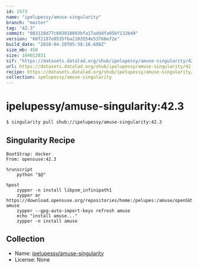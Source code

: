```yaml
---
id: 2573
name: "ipelupessy/amuse-singularity"
branch: "master"
tag: "42.3"
commit: "083128d77c603018093bfa17adddfa05bf132b49"
version: "60f2187e0535fba2103554e53766ef2e"
build_date: "2018-04-20T05:38:16.608Z"
size_mb: 450
size: 184012831
sif: "https://datasets.datalad.org/shub/ipelupessy/amuse-singularity/42.3/2018-04-20-083128d7-60f2187e/60f2187e0535fba2103554e53766ef2e.simg"
url: https://datasets.datalad.org/shub/ipelupessy/amuse-singularity/42.3/2018-04-20-083128d7-60f2187e/
recipe: https://datasets.datalad.org/shub/ipelupessy/amuse-singularity/42.3/2018-04-20-083128d7-60f2187e/Singularity
collection: ipelupessy/amuse-singularity
---
```


# ipelupessy/amuse-singularity:42.3

```bash
$ singularity pull shub://ipelupessy/amuse-singularity:42.3
```

## Singularity Recipe

```singularity
BootStrap: docker
From: opensuse:42.3

%runscript
    python "$@"

%post
    zypper -n install libpsm_infinipath1
    zypper ar https://download.opensuse.org/repositories/home:/pelupes:/amuse/openSUSE_Leap_42.3/ amuse
    zypper --gpg-auto-import-keys refresh amuse
    echo "install amuse..."
    zypper -n install amuse
```

## Collection

 - Name: [ipelupessy/amuse-singularity](https://github.com/ipelupessy/amuse-singularity)
 - License: None

